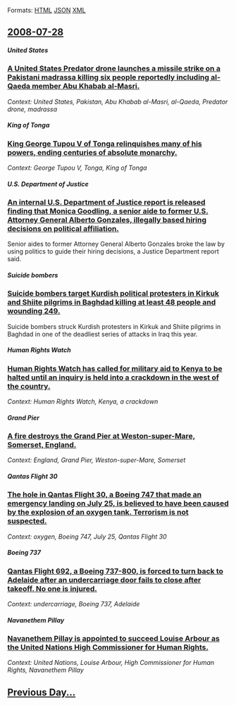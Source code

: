 
Formats: [HTML](2008/07/28/index.html)  [JSON](2008/07/28/index.json)  [XML](2008/07/28/index.xml)  

## [2008-07-28](/news/2008/07/28/index.md)

##### United States
### [ A United States Predator drone launches a missile strike on a Pakistani madrassa killing six people reportedly including al-Qaeda member Abu Khabab al-Masri.](/news/2008/07/28/a-united-states-predator-drone-launches-a-missile-strike-on-a-pakistani-madrassa-killing-six-people-reportedly-including-al-qaeda-member-ab.md)
_Context: United States, Pakistan, Abu Khabab al-Masri, al-Qaeda, Predator drone, madrassa_

##### King of Tonga
### [ King George Tupou V of Tonga relinquishes many of his powers, ending centuries of absolute monarchy. ](/news/2008/07/28/king-george-tupou-v-of-tonga-relinquishes-many-of-his-powers-ending-centuries-of-absolute-monarchy.md)
_Context: George Tupou V, Tonga, King of Tonga_

##### U.S. Department of Justice
### [ An internal U.S. Department of Justice report is released finding that Monica Goodling, a senior aide to former U.S. Attorney General Alberto Gonzales, illegally based hiring decisions on political affiliation. ](/news/2008/07/28/an-internal-u-s-department-of-justice-report-is-released-finding-that-monica-goodling-a-senior-aide-to-former-u-s-attorney-general-alber.md)
Senior aides to former Attorney General Alberto Gonzales broke the law by using politics to guide their hiring decisions, a Justice Department report said.

##### Suicide bombers
### [ Suicide bombers target Kurdish political protesters in Kirkuk and Shiite pilgrims in Baghdad killing at least 48 people and wounding 249. ](/news/2008/07/28/suicide-bombers-target-kurdish-political-protesters-in-kirkuk-and-shiite-pilgrims-in-baghdad-killing-at-least-48-people-and-wounding-249.md)
Suicide bombers struck Kurdish protesters in Kirkuk and Shiite pilgrims in Baghdad in one of the deadliest series of attacks in Iraq this year.

##### Human Rights Watch
### [ Human Rights Watch has called for military aid to Kenya to be halted until an inquiry is held into a crackdown in the west of the country. ](/news/2008/07/28/human-rights-watch-has-called-for-military-aid-to-kenya-to-be-halted-until-an-inquiry-is-held-into-a-crackdown-in-the-west-of-the-country.md)
_Context: Human Rights Watch, Kenya, a crackdown_

##### Grand Pier
### [ A fire destroys the Grand Pier at Weston-super-Mare, Somerset, England. ](/news/2008/07/28/a-fire-destroys-the-grand-pier-at-weston-super-mare-somerset-england.md)
_Context: England, Grand Pier, Weston-super-Mare, Somerset_

##### Qantas Flight 30
### [ The hole in Qantas Flight 30, a Boeing 747 that made an emergency landing on July 25, is believed to have been caused by the explosion of an oxygen tank. Terrorism is not suspected. ](/news/2008/07/28/the-hole-in-qantas-flight-30-a-boeing-747-that-made-an-emergency-landing-on-july-25-is-believed-to-have-been-caused-by-the-explosion-of-a.md)
_Context: oxygen, Boeing 747, July 25, Qantas Flight 30_

##### Boeing 737
### [ Qantas Flight 692, a Boeing 737-800, is forced to turn back to Adelaide after an undercarriage door fails to close after takeoff. No one is injured. ](/news/2008/07/28/qantas-flight-692-a-boeing-737-800-is-forced-to-turn-back-to-adelaide-after-an-undercarriage-door-fails-to-close-after-takeoff-no-one-is.md)
_Context: undercarriage, Boeing 737, Adelaide_

##### Navanethem Pillay
### [ Navanethem Pillay is appointed to succeed Louise Arbour as the United Nations High Commissioner for Human Rights. ](/news/2008/07/28/navanethem-pillay-is-appointed-to-succeed-louise-arbour-as-the-united-nations-high-commissioner-for-human-rights.md)
_Context: United Nations, Louise Arbour, High Commissioner for Human Rights, Navanethem Pillay_

## [Previous Day...](/news/2008/07/27/index.md)

